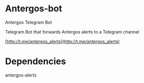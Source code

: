 # Antergos-bot
Antergos Telegram Bot

Telegram Bot that forwards Antergos alerts to a Telegram channel

[http://t.me/antergos_alerts](http://t.me/antergos_alerts)

# Dependencies

antergos-alerts
